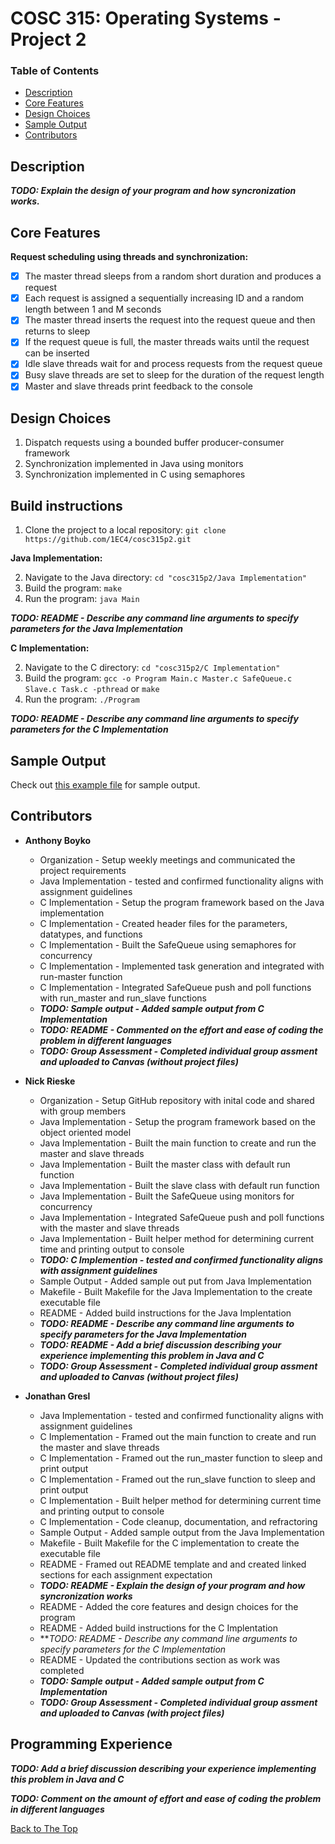 # COSC 315: Operating Systems - Project 2

### Table of Contents
- [Description](#description)
- [Core Features](#core-features)
- [Design Choices](#design-choices)
- [Sample Output](#sample-output)
- [Contributors](#contributors)

## Description

**_TODO: Explain the design of your program and how syncronization works._**

## Core Features
**Request scheduling using threads and synchronization:**
- [x] The master thread sleeps from a random short duration and produces a request
- [x] Each request is assigned a sequentially increasing ID and a random length between 1 and M seconds
- [x] The master thread inserts the request into the request queue and then returns to sleep
- [x] If the request queue is full, the master threads waits until the request can be inserted
- [x] Idle slave threads wait for and process requests from the request queue
- [x] Busy slave threads are set to sleep for the duration of the request length
- [x] Master and slave threads print feedback to the console

## Design Choices
  1. Dispatch requests using a bounded buffer producer-consumer framework
  2. Synchronization implemented in Java using monitors
  3. Synchronization implemented in C using semaphores
  
## Build instructions

  1. Clone the project to a local repository:   `git clone https://github.com/1EC4/cosc315p2.git`
  
**Java Implementation:**

  2. Navigate to the Java directory: `cd "cosc315p2/Java Implementation"`
  3. Build the program: `make`
  4. Run the program: `java Main`
  
   **_TODO: README - Describe any command line arguments to specify parameters for the Java Implementation_**
  
**C Implementation:**

  2. Navigate to the C directory: `cd "cosc315p2/C Implementation"`
  3. Build the program: `gcc -o Program Main.c Master.c SafeQueue.c Slave.c Task.c -pthread` or `make`
  4. Run the program: `./Program`
  
  **_TODO: README - Describe any command line arguments to specify parameters for the C Implementation_**

## Sample Output
Check out [this example file](sample_output.txt) for sample output.

## Contributors
- **Anthony Boyko**
  - Organization - Setup weekly meetings and communicated the project requirements
  - Java Implementation - tested and confirmed functionality aligns with assignment guidelines
  - C Implementation - Setup the program framework based on the Java implementation
  - C Implementation - Created header files for the parameters, datatypes, and functions
  - C Implementation - Built the SafeQueue using semaphores for concurrency
  - C Implementation - Implemented task generation and integrated with run-master function
  - C Implementation - Integrated SafeQueue push and poll functions with run_master and run_slave functions
  - **_TODO: Sample output - Added sample output from C Implementation_**
  - **_TODO: README - Commented on the effort and ease of coding the problem in different languages_**
  - **_TODO: Group Assessment - Completed individual group assment and uploaded to Canvas (without project files)_**
  
- **Nick Rieske**
  - Organization - Setup GitHub repository with inital code and shared with group members
  - Java Implementation - Setup the program framework based on the object oriented model
  - Java Implementation - Built the main function to create and run the master and slave threads
  - Java Implementation - Built the master class with default run function
  - Java Implementation - Built the slave class with default run function
  - Java Implementation - Built the SafeQueue using monitors for concurrency
  - Java Implementation - Integrated SafeQueue push and poll functions with the master and slave threads
  - Java Implementation - Built helper method for determining current time and printing output to console
  - **_TODO: C Implemention - tested and confirmed functionality aligns with assignment guidelines_**
  - Sample Output - Added sample out put from Java Implementation
  - Makefile - Built Makefile for the Java Implementation to the create executable file
  - README - Added build instructions for the Java Implentation
  - **_TODO: README - Describe any command line arguments to specify parameters for the Java Implementation_**
  - **_TODO: README - Add a brief discussion describing your experience implementing this problem in Java and C_**
  - **_TODO: Group Assessment - Completed individual group assment and uploaded to Canvas (without project files)_**

- **Jonathan Gresl**
  - Java Implementation - tested and confirmed functionality aligns with assignment guidelines
  - C Implementation - Framed out the main function to create and run the master and slave threads
  - C Implementation - Framed out the run_master function to sleep and print output
  - C Implementation - Framed out the run_slave function to sleep and print output
  - C Implementation - Built helper method for determining current time and printing output to console
  - C Implementation - Code cleanup, documentation, and refractoring
  - Sample Output - Added sample output from the Java Implementation
  - Makefile - Built Makefile for the C implementation to create the executable file
  - README - Framed out README template and and created linked sections for each assignment expectation
  - **_TODO: README - Explain the design of your program and how syncronization works_**
  - README - Added the core features and design choices for the program
  - README - Added build instructions for the C Implentation
  - **_TODO: README - Describe any command line arguments to specify parameters for the C Implementation_
  - README - Updated the contributions section as work was completed
  - **_TODO: Sample output - Added sample output from C Implementation_**
  - **_TODO: Group Assessment - Completed individual group assment and uploaded to Canvas (with project files)_**

## Programming Experience

**_TODO: Add a brief discussion describing your experience implementing this problem in Java and C_**

**_TODO: Comment on the amount of effort and ease of coding the problem in different languages_**

[Back to The Top](#cosc-315-operating-systems---project-2)
